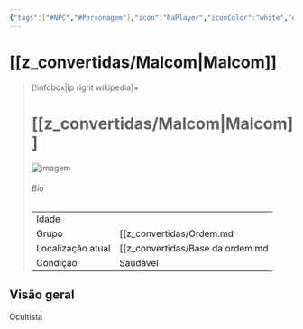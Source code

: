 ```yaml
---
{"tags":["#NPC","#Personagem"],"icon":"RaPlayer","iconColor":"white","obsidianUIMode":"preview","obsidianEditingMode":"live","imagem":"z_arquivos/Malcom.png","dg-publish":true,"gênero":"Homem","organização":["[[z_convertidas/Ordem\|Ordem]]"],"localização":["[[z_convertidas/Base da ordem.md\|Base da ordem]]"],"condição":"Saudável","relação_party":"Amigo","dg-permalink":"NPC/Malcom","dg-path":"Malcom","permalink":"/NPC/Malcom/","dgPassFrontmatter":true}
---
```



# [[z_convertidas/Malcom\|Malcom]]
> [!infobox|lp right wikipedia]+
> #  [[z_convertidas/Malcom\|Malcom]]
> <img src="/img/user/z_arquivos/Malcom.png" alt="imagem" /><span></span>
> ###### Bio
> |  |  |
> | ---- | ---- |
> | Idade | <span></span> |
> |Grupo| [[z_convertidas/Ordem.md|Ordem]]|
> |Localização atual|[[z_convertidas/Base da ordem.md|Base da ordem]]|
> |Condição| <span>Saudável</span>|

## Visão geral
Ocultista